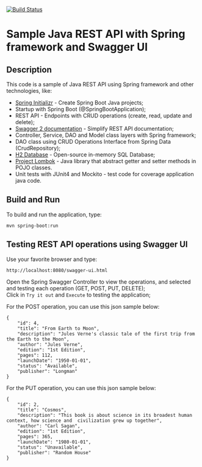 [![Build Status](https://travis-ci.com/celsonakata/java-sample-spring-rest-api-swagger.svg)](https://travis-ci.com/celsonakata/java-sample-spring-rest-api-swagger)

# Sample Java REST API with Spring framework and Swagger UI

## Description
This code is a sample of Java REST API using Spring framework and other technologies, like:

* [Spring Initializr](https://start.spring.io/) - Create Spring Boot Java projects;
* Startup with Spring Boot (@SpringBootApplication);
* REST API - Endpoints with CRUD operations (create, read, update and delete);
* [Swagger 2 documentation](https://swagger.io/) - Simplify REST API documentation;
* Controller, Service, DAO and Model class layers with Spring framework; 
* DAO class using CRUD Operations Interface from Spring Data (CrudRepository);
* [H2 Database](https://www.h2database.com/html/main.html) - Open-source in-memory SQL Database;
* [Project Lombok](https://projectlombok.org/) - Java library that abstract getter and setter methods in POJO classes.
* Unit tests with JUnit4 and Mockito - test code for coverage application java code.

## Build and Run
To build and run the application, type:

```
mvn spring-boot:run
```

## Testing REST API operations using Swagger UI

Use your favorite browser and type:

```
http://localhost:8080/swagger-ui.html
```

Open the Spring Swagger Controller to view the operations, and selected and testing each operation (GET, POST, PUT, DELETE);  
Click in `Try it out` and `Execute` to testing the application;  

For the POST operation, you can use this json sample below:

```
{
	"id": 4, 
	"title": "From Earth to Moon", 
	"description": "Jules Verne's classic tale of the first trip from the Earth to the Moon", 
	"author": "Jules Verne", 
	"edition": "1st Edition", 
	"pages": 112, 
	"launchDate": "1950-01-01", 
	"status": "Available", 
	"publisher": "Longman"
}
```

For the PUT operation, you can use this json sample below:

```
{
	"id": 2, 
	"title": "Cosmos", 
	"description": "This book is about science in its broadest human context, how science and  civilization grew up together", 
	"author": "Carl Sagan", 
	"edition": "1st Edition", 
	"pages": 365, 
	"launchDate": "1980-01-01", 
	"status": "Unavailable", 
	"publisher": "Random House"
}
```
